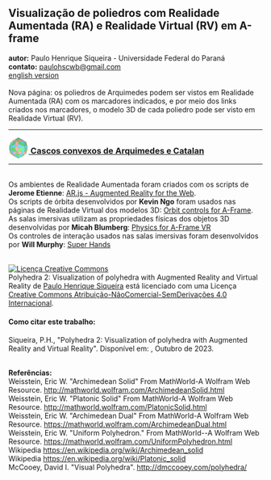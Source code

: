 <link rel="stylesheet" href="../scripts/style.css">
<link rel="icon" type="image/png" href="../ArchimedeanCatalanHulls/vr/salas/imagens/icone.png">
<h2>Visualização de poliedros com Realidade Aumentada (RA) e Realidade Virtual (RV) em A-frame</h2>
<b>autor:</b> Paulo Henrique Siqueira - Universidade Federal do Paraná
<br><b>contato:</b> <a href="#"> paulohscwb@gmail.com </a>
<br><a href="https://paulohscwb.github.io/polyhedra/">english version</a>
<br><br>Nova página: os poliedros de Arquimedes podem ser vistos em Realidade Aumentada (RA) com os marcadores indicados, e por meio dos links criados nos marcadores, o modelo 3D de cada poliedro pode ser visto em Realidade Virtual (RV).
<hr>
<h3 style="margin-top:3px"><a target="_blank" href="../ArchimedeanCatalanHulls/pt-br/"><img src="../ArchimedeanCatalanHulls/ar/7A.png" style="margin-bottom:-10px" width="40"> Cascos convexos de Arquimedes e Catalan</a></h3>
<!--<h3 style="margin-top:5px; text-align:center;"><a target="_blank" href="../todos/">&#x1f4c4; Lista completa dos poliedros</a></h3>
<hr>
<h3 align="center">Salas imersivas</h3>
<p align="center"><img src="../catalan/vr/salas/videos/catalan.gif" style="max-width: 47%; border-radius:5px; margin-right:10px" loading="lazy"/><img src="../nonconvex/vr/salas/videos/nonconvex1.gif" style="max-width: 47%; border-radius:5px;" loading="lazy"/></p>
<h3 align="center">Realidade Aumentada e modelos 3D</h3>
<p align="center"><img src="../johnson1/ar/johnson1.gif" style="max-width: 92%; border-radius:5px;" loading="lazy"/></p>-->
<hr>
<br>Os ambientes de Realidade Aumentada foram criados com os scripts de <b>Jerome Etienne</b>: <a href="https://github.com/jeromeetienne/AR.js" target="_blank"> AR.js - Augmented Reality for the Web</a>.
<br>Os scripts de órbita desenvolvidos por <b>Kevin Ngo</b> foram usados nas páginas de Realidade Virtual dos modelos 3D: <a href="https://github.com/supermedium/superframe/tree/master/components/orbit-controls/" target="_blank"> Orbit controls for A-Frame</a>.
<br>As salas imersivas utilizam as propriedades físicas dos objetos 3D desenvolvidas por <b>Micah Blumberg</b>: <a  href="https://github.com/c-frame/aframe-physics-system" target="_blank"> Physics for A-Frame VR</a>
<br>Os controles de interação usados nas salas imersivas foram desenvolvidos por <b>Will Murphy</b>: <a  href="https://github.com/c-frame/aframe-super-hands-component" target="_blank"> Super Hands</a>
<br>

<br><a rel="license" href="http://creativecommons.org/licenses/by-nc-nd/4.0/"><img alt="Licença Creative Commons" style="border-width:0" src="https://i.creativecommons.org/l/by-nc-nd/4.0/88x31.png" loading="lazy"/></a><br /><span xmlns:dct="http://purl.org/dc/terms/" property="dct:title">Polyhedra 2: Visualization of polyhedra with Augmented Reality and Virtual Reality</span> de <a xmlns:cc="http://creativecommons.org/ns#" href="https://paulohscwb.github.io/polyhedra2/" property="cc:attributionName" rel="cc:attributionURL">Paulo Henrique Siqueira</a> está licenciado com uma Licença <a rel="license" href="http://creativecommons.org/licenses/by-nc-nd/4.0/">Creative Commons Atribuição-NãoComercial-SemDerivações 4.0 Internacional</a>.

<h4>Como citar este trabalho:</h4> 
<p>Siqueira, P.H., "Polyhedra 2: Visualization of polyhedra with Augmented Reality and Virtual Reality". Disponível em: <https://paulohscwb.github.io/polyhedra2/>, Outubro de 2023.</p>
<!--<a target="_blank" href="https://doi.org/10.5281/zenodo.8271425"><img src="https://zenodo.org/badge/DOI/10.5281/zenodo.8271425.svg" alt="DOI"></a>-->
<br><b>Referências:</b>
<br>Weisstein, Eric W. "Archimedean Solid" From MathWorld-A Wolfram Web Resource. <a href="http://mathworld.wolfram.com/ArchimedeanSolid.html" target="_blank">http://mathworld.wolfram.com/ArchimedeanSolid.html</a>
<br>Weisstein, Eric W. "Platonic Solid" From MathWorld-A Wolfram Web Resource. <a href="http://mathworld.wolfram.com/PlatonicSolid.html" target="_blank">http://mathworld.wolfram.com/PlatonicSolid.html</a>
<br>Weisstein, Eric W. "Archimedean Dual" From MathWorld-A Wolfram Web Resource. <a href="https://mathworld.wolfram.com/ArchimedeanDual.html" target="_blank">https://mathworld.wolfram.com/ArchimedeanDual.html</a>
<br>Weisstein, Eric W. "Uniform Polyhedron." From MathWorld--A Wolfram Web Resource. <a href="https://mathworld.wolfram.com/UniformPolyhedron.html" target="_blank">https://mathworld.wolfram.com/UniformPolyhedron.html</a>
<br>Wikipedia <a href="https://en.wikipedia.org/wiki/Archimedean_solid" target="_blank">https://en.wikipedia.org/wiki/Archimedean_solid</a>
<br>Wikipedia <a href="https://en.wikipedia.org/wiki/en.wikipedia.org/wiki/Platonic_solid" target="_blank">https://en.wikipedia.org/wiki/Platonic_solid</a>
<br>McCooey, David I. "Visual Polyhedra". <a href="http://dmccooey.com/polyhedra/" target="_blank">http://dmccooey.com/polyhedra/</a>
